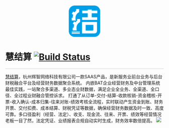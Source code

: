 
<p align=center>
	<img src="./img/logo.png" style="width: 100px;height: 100px;">
</p>

# 慧结算 [![Build Status](https://travis-ci.org/huijiesuan/huijiesuan.github.io.svg?branch=master)](https://travis-ci.org/huijiesuan/huijiesuan.github.io)

<p style="height: 1px;background-color: #ccc;"></p>

[慧结算](https://www.hjiesuan.com)，杭州辉智网络科技有限公司一款SAAS产品，是新服务业前台业务与后台财税融合平台及经营财务数据聚合系统。
内嵌BAT企业经营财务及中台管理系统最佳实践，一站聚合多渠道、多业态业财数据，满足企业全业务、全渠道、全口径、全过程业财融合管控诉求。
打通了从订单-交付-结算-收款核销-资金稽核-开票-收入确认-成本归集-往来对账-绩效考核全流程，实时联动产生资金到账、财务开票、交付扣费、成本结算、财税凭证等数据，确保经营财务数据及时一致、高度可靠。多口径盈利（经营、法定）、收支、现金流、往来、开票、绩效等经营情况老板一目了然，法定凭证、业绩报表合规自动实时生成，财务效率数倍提高。
![](/assets/11_3_2_老板角色-设置.png)